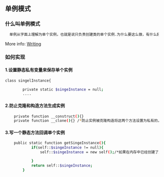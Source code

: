 ## 单例模式

### 什么叫单例模式

``` bash
  单例从字面上理解为单个实例，也就是说只负责创建类的单个实例.为什么要这么做，有什么好处呢?其实这要看实际应用场景了.最常见的一个实例就是数据库连接类.假如在这种情况下不使用单例的话，每次访问数据库就创建一个实例.
```

More info: [Writing](https://leepyh86.me/doc/pattern-design/)


### 如何实现
  
#### 1.设置静态私有变量来保存单个实例

``` bash
class singelInstance{

   		private static $singeInstance = null;
   		....
```
#### 2.防止克隆和构造方法生成实例

``` bash
   	private function __construct(){}
   	private function __clone(){} /*防止实例被克隆构造将这两个方法设置为私有的，且没有实现的方法*/
```

#### 3.写一个静态方法回调单个实例

``` bash
	public static function getSingeInstance(){
   			if(self::$singeInstance != null){
   				self::$singeInstance = new self();/*如果在内存中已经创建了这个实例则直接返回new self() 当前了自身再返回实例*/

   			}
   			return self::$singeInstance;
   		}

